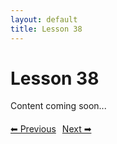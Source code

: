 ```yaml
---
layout: default
title: Lesson 38
---
```


# Lesson 38

Content coming soon...

<div style="margin-top: 20px;">
<a href="/docs/intermediate/Lessons/lesson_37.html" style="margin-right: 10px;">⬅ Previous</a><a href="/docs/intermediate/Lessons/lesson_39.html">Next ➡</a>
</div>

